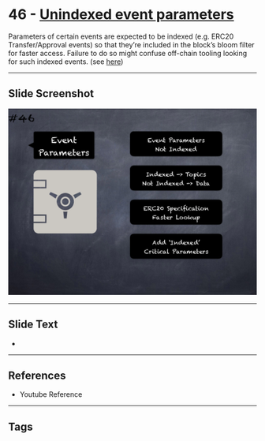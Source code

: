 # 46 - [Unindexed event parameters](Unindexed%20event%20parameters.md)
Parameters of certain events are expected to be indexed (e.g. ERC20 Transfer/Approval events) so that they’re included in the block’s bloom filter for faster access. Failure to do so might confuse off-chain tooling looking for such indexed events. (see [here](https://github.com/crytic/slither/wiki/Detector-Documentation#unindexed-erc20-event-oarameters))

___
## Slide Screenshot
![046.png](../../images/pitfalls_and_best_practices101/046.png)
___
## Slide Text
- 
___
## References
- Youtube Reference
___
## Tags